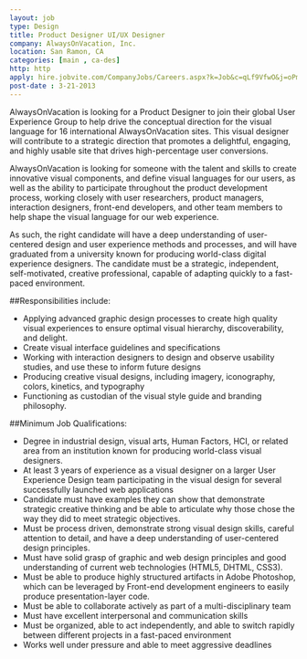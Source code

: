 ```yaml
---
layout: job
type: Design
title: Product Designer UI/UX Designer
company: AlwaysOnVacation, Inc.
location: San Ramon, CA
categories: [main , ca-des]
http: http
apply: hire.jobvite.com/CompanyJobs/Careers.aspx?k=Job&c=qLf9VfwO&j=oPmfXfw7
post-date : 3-21-2013
---
```


AlwaysOnVacation is looking for a Product Designer to join their global User Experience Group to help drive the conceptual direction for the visual language for 16 international AlwaysOnVacation sites. This visual designer will contribute to a strategic direction that promotes a delightful, engaging, and highly usable site that drives high-percentage user conversions.
 
AlwaysOnVacation is looking for someone with the talent and skills to create innovative visual components, and define visual languages for our users, as well as the ability to participate throughout the product development process, working closely with user researchers, product managers, interaction designers, front-end developers, and other team members to help shape the visual language for our web experience.
 
As such, the right candidate will have a deep understanding of user-centered design and user experience methods and processes, and will have graduated from a university known for producing world-class digital experience designers. The candidate must be a strategic, independent, self-motivated, creative professional, capable of adapting quickly to a fast-paced environment.

##Responsibilities include:
* Applying advanced graphic design processes to create high quality visual experiences to ensure optimal visual hierarchy, discoverability, and delight.
* Create visual interface guidelines and specifications
* Working with interaction designers to design and observe usability studies, and use these to inform future designs
* Producing creative visual designs, including imagery, iconography, colors, kinetics, and typography
* Functioning as custodian of the visual style guide and branding philosophy.       
 
##Minimum Job Qualifications:
* Degree in industrial design, visual arts, Human Factors, HCI, or related area from an institution known for producing world-class visual designers.
* At least 3 years of experience as a visual designer on a larger User Experience Design team participating in the visual design for several successfully launched web applications
* Candidate must have examples they can show that demonstrate strategic creative thinking and be able to articulate why those chose the way they did to meet strategic objectives.
* Must be process driven, demonstrate strong visual design skills, careful attention to detail, and have a deep understanding of user-centered design principles.
* Must have solid grasp of graphic and web design principles and good understanding of current web technologies (HTML5, DHTML, CSS3).
* Must be able to produce highly structured artifacts in Adobe Photoshop, which can be leveraged by Front-end development engineers to easily produce presentation-layer code.
* Must be able to collaborate actively as part of a multi-disciplinary team
* Must have excellent interpersonal and communication skills
* Must be organized, able to act independently, and able to switch rapidly between different projects in a fast-paced environment
* Works well under pressure and able to meet aggressive deadlines 